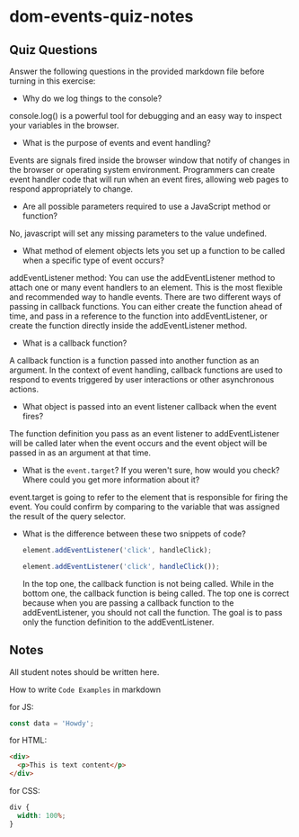 # dom-events-quiz-notes

## Quiz Questions

Answer the following questions in the provided markdown file before turning in this exercise:

- Why do we log things to the console?

console.log() is a powerful tool for debugging and an easy way to inspect your variables in the browser.

- What is the purpose of events and event handling?

Events are signals fired inside the browser window that notify of changes in the browser or operating system environment. Programmers can create event handler code that will run when an event fires, allowing web pages to respond appropriately to change.

- Are all possible parameters required to use a JavaScript method or function?

No, javascript will set any missing parameters to the value undefined.

- What method of element objects lets you set up a function to be called when a specific type of event occurs?

addEventListener method: You can use the addEventListener method to attach one or many event handlers to an element. This is the most flexible and recommended way to handle events. There are two different ways of passing in callback functions. You can either create the function ahead of time, and pass in a reference to the function into addEventListener, or create the function directly inside the addEventListener method.

- What is a callback function?

A callback function is a function passed into another function as an argument. In the context of event handling, callback functions are used to respond to events triggered by user interactions or other asynchronous actions.

- What object is passed into an event listener callback when the event fires?

The function definition you pass as an event listener to addEventListener will be called later when the event occurs and the event object will be passed in as an argument at that time.

- What is the `event.target`? If you weren't sure, how would you check? Where could you get more information about it?

event.target is going to refer to the element that is responsible for firing the event. You could confirm by comparing to the variable that was assigned the result of the query selector.

- What is the difference between these two snippets of code?
  ```js
  element.addEventListener('click', handleClick);
  ```
  ```js
  element.addEventListener('click', handleClick());
  ```
  In the top one, the callback function is not being called. While in the bottom one, the callback function is being called. The top one is correct because when you are passing a callback function to the addEventListener, you should not call the function. The goal is to pass only the function definition to the addEventListener.

## Notes

All student notes should be written here.

How to write `Code Examples` in markdown

for JS:

```javascript
const data = 'Howdy';
```

for HTML:

```html
<div>
  <p>This is text content</p>
</div>
```

for CSS:

```css
div {
  width: 100%;
}
```
